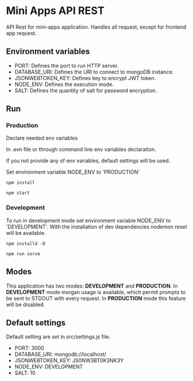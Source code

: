 # Mini Apps API REST

API Rest for mini-apps application. Handles all request, except for frontend app request.

## Environment variables
- PORT: Defines the port to run HTTP server.
- DATABASE_URI: Defines the URI to connect to mongoDB instance.
- JSONWEBTOKEN_KEY: Defines key to encrypt JWT token.
- NODE_ENV: Defines the execution mode.
- SALT: Defines the quantity of salt for password encryption.

## Run

### Production
Declare needed env variables

In .evn file or through command line env variables declaration.

If you not provide any of env variables, default settings will be used.

Set environment variable NODE_ENV to 'PRODUCTION'

```
npm install 
```

```
npm start 
```

### Development
To run in development mode set environment variable NODE_ENV to 'DEVELOPMENT'. With the installation of dev 
dependencies nodemon reset will be available.

````
npm installd -D
````

````
npm run serve
````

## Modes

This application has two modes: **DEVELOPMENT** and **PRODUCTION**. In **DEVELOPMENT** mode morgan usage is available, which
permit prompts to be sent to STDOUT with every request. In **PRODUCTION** mode this feature will be disabled.

## Default settings

Default setting are set in src/settings.js file.

- PORT: 3000
- DATABASE_URI: mongodb://localhost/
- JSONWEBTOKEN_KEY: JS0NW3BT0K3NK3Y
- NODE_ENV: DEVELOPMENT
- SALT: 10
